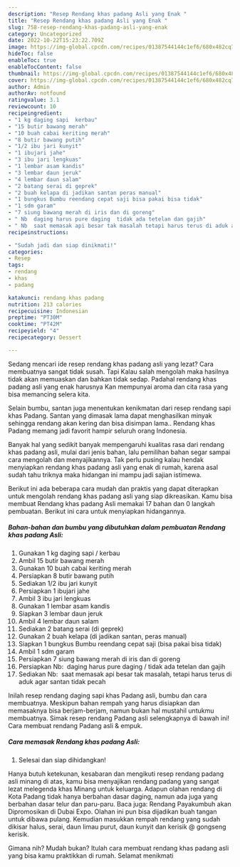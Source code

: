 ```yaml
---
description: "Resep Rendang khas padang Asli yang Enak "
title: "Resep Rendang khas padang Asli yang Enak "
slug: 758-resep-rendang-khas-padang-asli-yang-enak
category: Uncategorized
date: 2022-10-22T15:23:22.709Z
image: https://img-global.cpcdn.com/recipes/01387544144c1ef6/680x482cq70/rendang-khas-padang-asli-foto-resep-utama.jpg
hideToc: false
enableToc: true
enableTocContent: false
thumbnail: https://img-global.cpcdn.com/recipes/01387544144c1ef6/680x482cq70/rendang-khas-padang-asli-foto-resep-utama.jpg
cover: https://img-global.cpcdn.com/recipes/01387544144c1ef6/680x482cq70/rendang-khas-padang-asli-foto-resep-utama.jpg
author: Admin
authorAv: notfound
ratingvalue: 3.1
reviewcount: 10
recipeingredient:
- "1 kg daging sapi  kerbau"
- "15 butir bawang merah"
- "10 buah cabai keriting merah"
- "8 butir bawang putih"
- "1/2 ibu jari kunyit"
- "1 ibujari jahe"
- "3 ibu jari lengkuas"
- "1 lembar asam kandis"
- "3 lembar daun jeruk"
- "4 lembar daun salam"
- "2 batang serai di geprek"
- "2 buah kelapa di jadikan santan peras manual"
- "1 bungkus Bumbu reendang cepat saji bisa pakai bisa tidak"
- "1 sdm garam"
- "7 siung bawang merah di iris dan di goreng"
- " Nb  daging harus pure daging  tidak ada tetelan dan gajih"
- " Nb  saat memasak api besar tak masalah tetapi harus terus di aduk agar santan tidak pecah"
recipeinstructions:

- "Sudah jadi dan siap dinikmati!"
categories:
- Resep
tags:
- rendang
- khas
- padang

katakunci: rendang khas padang 
nutrition: 213 calories
recipecuisine: Indonesian
preptime: "PT30M"
cooktime: "PT42M"
recipeyield: "4"
recipecategory: Dessert

---
```



Sedang mencari ide resep rendang khas padang asli yang lezat? Cara membuatnya sangat tidak susah. Tapi Kalau salah mengolah maka hasilnya tidak akan memuaskan dan bahkan tidak sedap. Padahal rendang khas padang asli yang enak harusnya Kan mempunyai aroma dan cita rasa yang bisa memancing selera kita.


Selain bumbu, santan juga menentukan kenikmatan dari resep rendang sapi khas Padang. Santan yang dimasak lama dapat menghasilkan minyak sehingga rendang akan kering dan bisa disimpan lama.. Rendang khas Padang memang jadi favorit hampir seluruh orang Indonesia.

Banyak hal yang sedikit banyak mempengaruhi kualitas rasa dari rendang khas padang asli, mulai dari jenis bahan, lalu pemilihan bahan segar sampai cara mengolah dan menyajikannya. Tak perlu pusing kalau hendak menyiapkan rendang khas padang asli yang enak di rumah, karena asal sudah tahu triknya maka hidangan ini mampu jadi sajian istimewa.


Berikut ini ada beberapa cara mudah dan praktis yang dapat diterapkan untuk mengolah rendang khas padang asli yang siap dikreasikan. Kamu bisa membuat Rendang khas padang Asli memakai 17 bahan dan 0 langkah pembuatan. Berikut ini cara untuk menyiapkan hidangannya.

<!--inarticleads1-->

##### Bahan-bahan dan bumbu yang dibutuhkan dalam pembuatan Rendang khas padang Asli:

1. Gunakan 1 kg daging sapi / kerbau
1. Ambil 15 butir bawang merah
1. Gunakan 10 buah cabai keriting merah
1. Persiapkan 8 butir bawang putih
1. Sediakan 1/2 ibu jari kunyit
1. Persiapkan 1 ibujari jahe
1. Ambil 3 ibu jari lengkuas
1. Gunakan 1 lembar asam kandis
1. Siapkan 3 lembar daun jeruk
1. Ambil 4 lembar daun salam
1. Sediakan 2 batang serai (di geprek)
1. Gunakan 2 buah kelapa (di jadikan santan, peras manual)
1. Siapkan 1 bungkus Bumbu reendang cepat saji (bisa pakai bisa tidak)
1. Ambil 1 sdm garam
1. Persiapkan 7 siung bawang merah di iris dan di goreng
1. Persiapkan  Nb:  daging harus pure daging / tidak ada tetelan dan gajih
1. Sediakan  Nb:  saat memasak api besar tak masalah, tetapi harus terus di aduk agar santan tidak pecah


Inilah resep rendang daging sapi khas Padang asli, bumbu dan cara membuatnya. Meskipun bahan rempah yang harus disiapkan dan memasaknya bisa berjam-berjam, namun bukan hal mustahil untukmu membuatnya. Simak resep rendang Padang asli selengkapnya di bawah ini! Cara membuat rendang Padang asli &amp; empuk. 

<!--inarticleads2-->

##### Cara memasak Rendang khas padang Asli:


1. Selesai dan siap dihidangkan!

Hanya butuh ketekunan, kesabaran dan mengikuti resep rendang padang asli minang di atas, kamu bisa menyajikan rendang padang yang sangat lezat melegenda khas Minang untuk keluarga. Adapun olahan rendang di Kota Padang tidak hanya berbahan dasar daging, namun ada juga yang berbahan dasar telur dan paru-paru. Baca juga: Rendang Payakumbuh akan Dipromosikan di Dubai Expo. Olahan ini pun bisa dijadikan buah tangan untuk dibawa pulang. Kemudian masukkan rempah rendang yang sudah dikisar halus, serai, daun limau purut, daun kunyit dan kerisik @ gongseng kerisik. 

Gimana nih? Mudah bukan? Itulah cara membuat rendang khas padang asli yang bisa kamu praktikkan di rumah. Selamat menikmati
